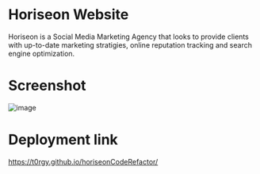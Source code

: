 # Horiseon Website

Horiseon is a Social Media Marketing Agency that looks to provide clients with up-to-date marketing stratigies, online reputation tracking and search engine optimization.

# Screenshot
![image](./assets/images/webpage-screenshot)

# Deployment link
https://t0rgy.github.io/horiseonCodeRefactor/